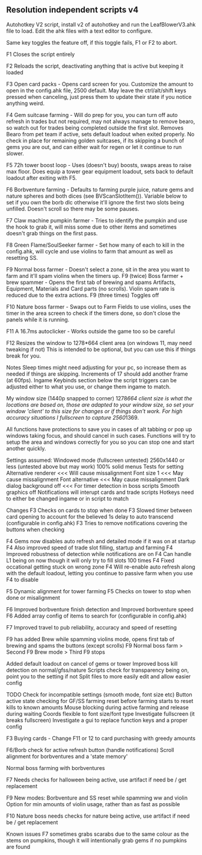 ## Resolution independent scripts v4

Autohotkey V2 script, install v2 of autohotkey and run the LeafBlowerV3.ahk
file to load. Edit the ahk files with a text editor to configure.

Same key toggles the feature off, if this toggle fails, F1 or F2 to abort.

F1 Closes the script entirely

F2 Reloads the script, deactivating anything that is active but keeping it
loaded

F3 Open card packs - Opens card screen for you. Customize the amount to open
in the config.ahk file, 2500 default. May leave the ctrl/alt/shift keys pressed
when canceling, just press them to update their state if you notice anything
weird.

F4 Gem suitcase farming - Will do prep for you, you can turn off auto refresh
in trades but not required, may not always manage to remove bearo, so watch out
for trades being completed outside the first slot.
Removes Bearo from pet team if active, sets default loadout when exited properly.
No check in place for remaining golden suitcases, if its skipping a bunch of gems
you are out, and can either wait for regen or let it continue to run slower.

F5 72h tower boost loop - Uses (doesn't buy) boosts, swaps areas to raise max
floor. Does equip a tower gear equipment loadout, sets back to default loadout
after exiting with F5.

F6 Borbventure farming - Defaults to farming purple juice, nature gems and
nature spheres and both dices (see BVScanSlotItem()). Variable below to set if
you own the borb dlc otherwise it'll ignore the first two slots being unfilled.
Doesn't scroll so there may be some pauses.

F7 Claw machine pumpkin farmer - Tries to identify the pumpkin and use the
hook to grab it, will miss some due to other items and sometimes doesn't grab
things on the first pass.

F8 Green Flame/SoulSeeker farmer - Set how many of each to kill in the config.ahk,
will cycle and use violins to farm that amount as well as resetting SS.

F9 Normal boss farmer - Doesn't select a zone, sit in the area you want to farm
and it'll spam violins when the timers up.
F9 (twice) Boss farmer + brew spammer - Opens the first tab of brewing and spams
Artifacts, Equipment, Materials and Card parts (no scrolls). Violin spam rate is
reduced due to the extra actions.
F9 (three times) Toggles off

F10 Nature boss farmer - Swaps out to Farm Fields to use violins, uses the
timer in the area screen to check if the timers done, so don't close the panels
while it is running.

F11 A 16.7ms autoclicker - Works outside the game too so be careful

F12 Resizes the window to 1278*664 client area (on windows 11, may need
tweaking if not) This is intended to be optional, but you can use this if things
break for you.

Notes
Sleep times might need adjusting for your pc, so increase them as needed if
things are skipping. Increments of 17 should add another frame (at 60fps).
Ingame Keybinds section below the script triggers can be adjusted either to
what you use, or change them ingame to match.

My window size (1440p snapped to corner) 1278*664 client size is what the
locations are based on, those are adapted to your window size, so set your
window 'client' to this size for changes or if things don't work. For high
accuracy situations I fullscreen to capture 2560*1369.

All functions have protections to save you in cases of alt tabbing or pop up
windows taking focus, and should cancel in such cases. Functions will try to
setup the area and windows correctly for you so you can stop one and start
another quickly.


Settings assumed:
    Windowed mode (fullscreen untested)
    2560x1440 or less (untested above but may work)
    100% solid menus            Tests for setting
    Alternative renderer        <<< Will cause missalignment
    Font size 1                 <<< May cause missalignment
    Font alternative            <<< May cause missalignment
    Dark dialog background off  <<< For timer detection in boss scripts
    Smooth graphics off
    Notifications will interupt cards and trade scripts
    Hotkeys need to either be changed ingame or in script to match

Changes
F3 Checks on cards to stop when done
F3 Slowed timer between card opening to account for the believed 1s delay to
auto transcend (configurable in config.ahk)
F3 Tries to remove notifications covering the buttons when checking

F4 Gems now disables auto refresh and detailed mode if it was on at startup
F4 Also improved speed of trade slot filling, startup and farming
F4 Improved robustness of detection while notifications are on
F4 Can handle L1 being on now though it will only try to fill slots 100 times
F4 Fixed occational getting stuck on wrong zone
F4 Will re-enable auto refresh along with the default loadout, letting you
continue to passive farm when you use F4 to disable

F5 Dynamic alignment for tower farming
F5 Checks on tower to stop when done or misalignment

F6 Improved borbventure finish detection and Improved borbventure speed
F6 Added array config of items to search for (configurable in config.ahk)

F7 Improved travel to pub reliability, accuracy and speed of resetting

F9 has added Brew while spamming violins mode, opens first tab of brewing
and spams the buttons (except scrolls)
F9 Normal boss farm > Second F9 Brew mode > Third F9 stops

Added default loadout on cancel of gems or tower
Improved boss kill detection on normal/gfss/nature
Scripts check for transparency being on, point you to the setting if not
Split files to more easily edit and allow easier config

TODO
Check for incompatible settings (smooth mode, font size etc)
Button active state checking for GF/SS farming reset before farming starts to
reset kills to known amounts
Mouse blocking during active farming and release during waiting
Coords flexible to font size/font type
Investigate fullscreen (it breaks fullscreen)
Investigate a gui to replace function keys and a proper config

F3 Buying cards - Change F11 or 12 to card purchasing with greedy amounts

F6/Borb check for active refresh button (handle notifications)
Scroll alignment for borbventures and a 'state memory'

Normal boss farming with borbventures

F7 Needs checks for halloween being active, use artifact if need be / get replacement

F9 New modes: Borbventure and SS reset while spamming ww and violin
Option for min amounts of violin usage, rather than as fast as possible

F10 Nature boss needs checks for nature being active, use artifact if need be /
get replacement

Known issues
F7 sometimes grabs scarabs due to the same colour as the stems on pumpkins,
though it will intentionally grab gems if no pumpkins are found